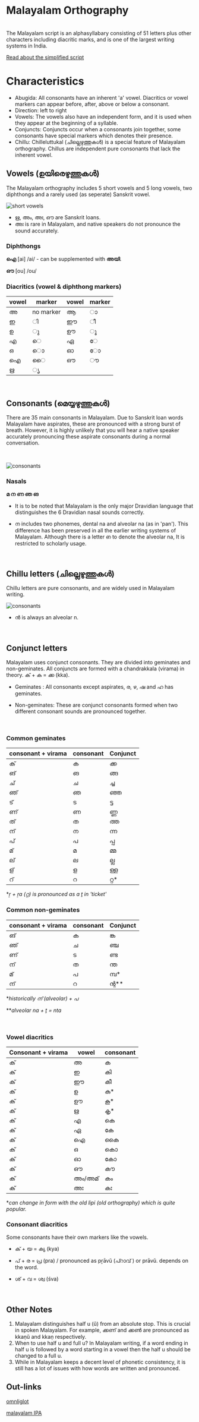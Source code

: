 # Malayalam Orthography

<br>
The Malayalam script is an alphasyllabary consisting of 51 letters plus other characters
including diacritic marks, and is one of the largest writing systems in India.
<br>

[Read about the simplified script](/en/materials/orthography/simplified/)

# Characteristics

* Abugida: All consonants have an inherent 'a' vowel. Diacritics or vowel markers can appear before, after, above or below a consonant.
* Direction: left to right
* Vowels: The vowels also have an independent form, and it is used when they appear at the beginning of a syllable.
* Conjuncts: Conjuncts occur when a consonants join together, some consonants have special markers which denotes their presence.
* Chillu: Chilleluttukal (ചില്ലെഴുത്തുകള്‍) is a special feature of Malayalam orthography. Chillus are independent pure consonants that lack the inherent vowel.

## Vowels (ഉയിരെഴുത്തുകള്‍)

The Malayalam orthography includes 5 short vowels and 5 long vowels, two diphthongs and a rarely used (as seperate) Sanskrit vowel.

![short vowels](/images/vl.png)

* ഋ, അം, അഃ, ഔ are Sanskrit loans. 
* അഃ is rare in Malayalam, and native speakers do not pronounce the sound accurately. 

### Diphthongs

**ഐ** [ai] /ai/ - can be supplemented with **അയി**.

**ഔ** [ou] /ou/

### Diacritics (vowel & diphthong markers)

| vowel | marker    | vowel | marker |
| ----- | --------- | ----- | ------ |
| അ     | no marker | ആ     | ാ      |
| ഇ     | ി         | ഈ     | ീ      |
| ഉ     | ു          | ഊ     | ൂ       |
| എ     | െ         | ഏ     | േ      |
| ഒ     | ൊ         | ഓ     | ോ      |
| ഐ     | ൈ         | ഔ     | ൗ      |
| ഋ     | ൃ          |       |        |

<br>

## Consonants (മെയ്യഴുത്തുകള്‍)

There are 35 main consonants in Malayalam. Due to Sanskrit loan words Malayalam have aspirates, these are pronounced with a strong burst of breath. However, it is highly unlikely that you will hear a native speaker accurately pronouncing these aspirate consonants during a normal conversation. 

<br>

![consonants](/images/mlc1.png)

### Nasals

**മ ന ണ ഞ ങ**

* It is to be noted that Malayalam is the only major Dravidian language that distinguishes the 6 Dravidian nasal sounds correctly. 

* ന includes two phonemes, dental na and alveolar na (as in 'pan'). This difference has been preserved in all the earlier writing systems of Malayalam. Although there is a letter ഩ to denote the alveolar na, It is restricted to scholarly usage. 

  <br>

  

## Chillu letters (ചില്ലെഴുത്തുകള്‍)

  Chillu letters are pure consonants, and are widely used in Malayalam writing.

  ![consonants](/images/cil.png)

* ന്‍ is always an alveolar n. 

  <br>

## Conjunct letters

Malayalam uses conjunct consonants. They are divided into geminates and non-geminates. All conjuncts are formed with a chandrakkala (virama) in theory. ക് + ക = ക്ക (kka).

* Geminates : All consonants except aspirates, ര, ഴ, ഷ and ഹ has geminates.

* Non-geminates: These are conjunct consonants formed when two different consonant sounds are pronounced together. 

  <br>

### Common geminates

| consonant + virama | consonant | Conjunct |
| ------------------ | --------- | -------- |
| ക്                  | ക         | ക്ക       |
| ങ്                  | ങ         | ങ്ങ       |
| ച്                  | ച         | ച്ച       |
| ഞ്                  | ഞ         | ഞ്ഞ       |
| ട്                  | ട         | ട്ട       |
| ണ്                  | ണ         | ണ്ണ       |
| ത്                  | ത         | ത്ത       |
| ന്                  | ന         | ന്ന       |
| പ്                  | പ         | പ്പ       |
| മ്                  | മ         | മ്മ       |
| ല്                  | ല         | ല്ല       |
| ള്                  | ള         | ള്ള       |
| റ്                  | റ         | റ്റ*      |

**ṟ + ṟa (റ്റ) is pronounced as a ṯ in 'ticket'*
<br>

### Common non-geminates
| consonant + virama | consonant | Conjunct |
| ------------------ | --------- | -------- |
| ങ്                  | ക         | ങ്ക       |
| ഞ്                  | ച         | ഞ്ച       |
| ണ്                  | ട         | ണ്ട       |
| ന്                  | ത         | ന്ത       |
| മ്                  | പ         | മ്പ*      |
| ന്                  | റ         | ന്റ**     |

**historically ന് (alveolar) + പ* 

***alveolar na + ṯ = nta*

<br>

### Vowel diacritics

| Consonant + virama | vowel | consonant |
| ------------------ | ----- | --------- |
| ക്                  | അ     | ക         |
| ക്                  | ഇ     | കി        |
| ക്                  | ഈ     | കീ        |
| ക്                  | ഉ     | കു*        |
| ക്                  | ഊ     | കൂ*        |
| ക്                  | ഋ     | കൃ*        |
| ക്                  | എ     | കെ        |
| ക്                  | ഏ     | കേ        |
| ക്                  | ഐ     | കൈ        |
| ക്                  | ഒ     | കൊ        |
| ക്                  | ഓ     | കോ        |
| ക്                  | ഔ     | കൗ        |
| ക്                  | അം/അമ് | കം        |
| ക്                  | അഃ    | കഃ        |

**can change in form with the old lipi (old orthography) which is quite popular.*

### Consonant diacritics

Some consonants have their own markers like the vowels.

* ക് + യ = ക്യ (kya)

* പ് + ര = പ്ര (pra) / pronounced as pṟāvŭ  (പ്റാവ് ) or prāvŭ. depends on the word.

* ശ് + വ = ശ്വ (śva)

  <br>

## Other Notes

1. Malayalam distinguishes half u (ŭ) from an absolute stop. This is crucial in spoken Malayalam. For example, ക്കണ്  and ക്കണ്‍ are pronounced as kkaṇŭ and kkaṇ respectively. 
2. When to use half u and full u? In Malayalam writing, if a word ending in half u is followed by a word starting in a vowel then the half u should be changed to a full u. 
3. While in Malayalam keeps a decent level of phonetic consistency, it is still has a lot of issues with how words are written and pronounced.

## Out-links

[omnliglot](https://omniglot.com/writing/malayalam.htm)

[malayalam IPA](https://en.wikipedia.org/wiki/Help:IPA/Malayalam)






